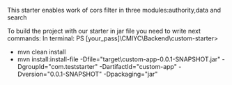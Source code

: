 This starter enables work of cors filter in three modules:authority,data and search

To build the project with our starter in jar file you need to write next commands:
In terminal: PS [your_pass]\CMIYC\Backend\custom-starter>
 - mvn clean install
 - mvn install:install-file -Dfile="target\custom-app-0.0.1-SNAPSHOT.jar" -DgroupId="com.teststarter" -DartifactId="custom-app" -Dversion="0.0.1-SNAPSHOT" -Dpackaging="jar"
